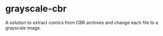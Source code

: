 # grayscale-cbr
A solution to extract comics from CBR archives and change each file to a grayscale image.
